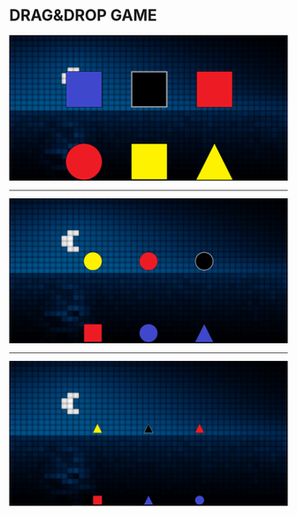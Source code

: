 # DRAG&DROP GAME

<p align="center">
    <img src="img/img01.png" />
</p>
<hr>
<p align="center">
    <img src="img/img02.png" />
</p>
<hr>
<p align="center">
    <img src="img/img03.png" />
</p>